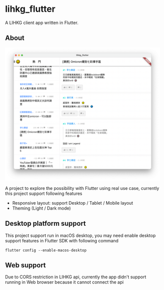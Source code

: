 # lihkg_flutter

A LIHKG client app written in Flutter.

## About

![Image](readme/screenshot_desktop.png?)

A project to explore the possibility with Flutter using real use case,
currently this project support following features

- Responsive layout: support Desktop / Tablet / Mobile layout
- Theming (Light / Dark mode)

## Desktop platform support

This project support run in macOS desktop, you may need enable desktop support features in Flutter SDK with following command
```
flutter config --enable-macos-desktop
```

## Web support

Due to CORS restriction in LIHKG api, currently the app didn't support running in Web browser because it cannot connect the api